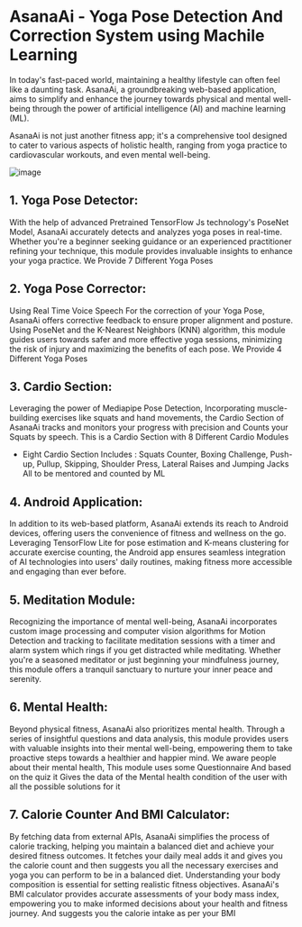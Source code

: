 # AsanaAi - Yoga Pose Detection And Correction System using Machile Learning

In today's fast-paced world, maintaining a healthy lifestyle can often feel like a
daunting task. AsanaAi, a groundbreaking web-based application, aims to simplify
and enhance the journey towards physical and mental well-being through the power
of artificial intelligence (AI) and machine learning (ML).

AsanaAi is not just another fitness app; it's a comprehensive tool designed to cater
to various aspects of holistic health, ranging from yoga practice to cardiovascular
workouts, and even mental well-being.

![image](https://github.com/Turwash/AsanaAi/assets/121122397/cf7b552a-00bc-4e52-be02-588fe5769319)

## 1. Yoga Pose Detector:
With the help of advanced Pretrained TensorFlow Js technology's PoseNet Model, AsanaAi accurately
detects and analyzes yoga poses in real-time. Whether you're a beginner seeking
guidance or an experienced practitioner refining your technique, this module
provides invaluable insights to enhance your yoga practice. We Provide 7 Different
Yoga Poses

## 2. Yoga Pose Corrector:
Using Real Time Voice Speech For the correction of your Yoga Pose, AsanaAi offers
corrective feedback to ensure proper alignment and posture. Using PoseNet and the
K-Nearest Neighbors (KNN) algorithm, this module guides users towards safer and
more effective yoga sessions, minimizing the risk of injury and maximizing the
benefits of each pose.
We Provide 4 Different Yoga Poses

## 3. Cardio Section:
Leveraging the power of Mediapipe Pose Detection, Incorporating muscle-building
exercises like squats and hand movements, the Cardio Section of AsanaAi tracks and
monitors your progress with precision and Counts your Squats by speech.
This is a Cardio Section with 8 Different Cardio Modules
- Eight Cardio Section Includes : Squats Counter, Boxing Challenge, Push-up, Pullup, Skipping, Shoulder Press, Lateral Raises and Jumping Jacks
All to be mentored and counted by ML

## 4. Android Application:
In addition to its web-based platform, AsanaAi extends its reach to Android devices,
offering users the convenience of fitness and wellness on the go. Leveraging
TensorFlow Lite for pose estimation and K-means clustering for accurate exercise
counting, the Android app ensures seamless integration of AI technologies into
users' daily routines, making fitness more accessible and engaging than ever before.

## 5. Meditation Module:
Recognizing the importance of mental well-being, AsanaAi incorporates custom
image processing and computer vision algorithms for Motion Detection and
tracking to facilitate meditation sessions with a timer and alarm system which rings if
you get distracted while meditating. Whether you're a seasoned meditator or just
beginning your mindfulness journey, this module offers a tranquil sanctuary to
nurture your inner peace and serenity.

## 6. Mental Health:
Beyond physical fitness, AsanaAi also prioritizes mental health. Through a series of
insightful questions and data analysis, this module provides users with valuable
insights into their mental well-being, empowering them to take proactive steps
towards a healthier and happier mind.
We aware people about their mental health, This module uses some Questionnaire
And based on the quiz it Gives the data of the Mental health condition of the user
with all the possible solutions for it

## 7. Calorie Counter And BMI Calculator:
By fetching data from external APIs, AsanaAi simplifies the process of calorie tracking,
helping you maintain a balanced diet and achieve your desired fitness outcomes. It
fetches your daily meal adds it and gives you the calorie count and then suggests you
all the necessary exercises and yoga you can perform to be in a balanced diet.
Understanding your body composition is essential for setting realistic fitness
objectives. AsanaAi's BMI calculator provides accurate assessments of your body
mass index, empowering you to make informed decisions about your health and
fitness journey. And suggests you the calorie intake as per your BMI


